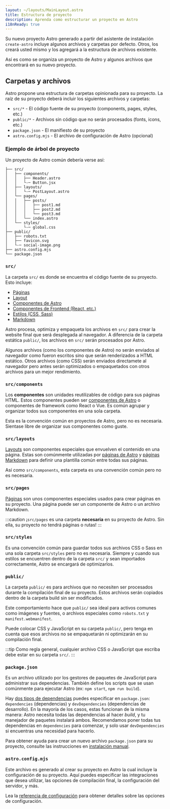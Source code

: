 ```yaml
---
layout: ~/layouts/MainLayout.astro
title: Estructura de proyecto
description: Aprenda como estructurar un proyecto en Astro
i18nReady: true
---
```


Su nuevo proyecto Astro generado a partir del asistente de instalación `create-astro` incluye algunos archivos y carpetas por defecto. Otros, los creará usted mismo y los agregará a la estructura de archivos existente.

Así es como se organiza un proyecto de Astro y algunos archivos que encontrará en su nuevo proyecto.
## Carpetas y archivos

Astro propone una estructura de carpetas opinionada para su proyecto. La raíz de su proyecto deberá incluir los siguientes archivos y carpetas:

- `src/*` - El código fuente de su proyecto (components, pages, styles, etc.)
- `public/*` - Archivos sin código que no serán procesados (fonts, icons, etc.)
- `package.json` - El manifiesto de su proyecto
- `astro.config.mjs` - El archivo de configuración de Astro (opcional)

### Ejemplo de árbol de proyecto

Un proyecto de Astro común debería verse así:

```
├── src/
│   ├── components/
│   │   ├── Header.astro
│   │   └-─ Button.jsx
│   ├── layouts/
│   │   └-─ PostLayout.astro
│   └── pages/
│   │   ├── posts/
│   │   │   ├── post1.md
│   │   │   ├── post2.md
│   │   │   └── post3.md
│   │   └── index.astro
│   └── styles/
│       └-─ global.css
├── public/
│   ├── robots.txt
│   ├── favicon.svg
│   └-─ social-image.png
├── astro.config.mjs
└── package.json

```

### `src/`

La carpeta `src/` es donde se encuentra el código fuente de su proyecto. Esto incluye:

- [Páginas](/es/core-concepts/astro-pages/)
- [Layout](/es/core-concepts/layouts/)
- [Componentes de Astro](/es/core-concepts/astro-components/)
- [Componentes de Frontend (React, etc.)](/es/core-concepts/framework-components/)
- [Estilos (CSS, Sass)](/es/guides/styling/)
- [Markdown](/es/guides/markdown-content/)

Astro procesa, optimiza y empaqueta los archivos en `src/` para crear la website final que será desplegada al navegador. A diferencia de la carpeta estática `public/`, los archivos en `src/` serán procesados por Astro.

Algunos archivos (como los componentes de Astro) no serán enviados al navegador como fueron escritos sino que serán renderizados a HTML estático. Otros archivos (como CSS) serán enviados directamete al navegador pero antes serán optimizados o empaquetados con otros archivos para un mejor rendimiento.

### `src/components`

Los **componentes** son unidades reutilizables de código para sus páginas HTML. Estos componentes pueden ser [componentes de Astro](/es/core-concepts/astro-components/) o componentes de framework como React o Vue. Es común agrupar y organizar todos sus componentes en una sola carpeta.

Esta es la convención común en proyectos de Astro, pero no es necesaria. Sientase libre de organizar sus componentes como guste.

### `src/layouts`

[Layouts](/es/core-concepts/layouts/) son componentes especiales que envuelven el contenido en una página. Estas son comúnmente utilizadas por [páginas de Astro](/es/core-concepts/astro-pages/) y [páginas Markdown](/es/guides/markdown-content/) para definir una plantilla común entre todas sus páginas.

Así como `src/components`, esta carpeta es una convención común pero no es necesaria.

### `src/pages`

[Páginas](/es/core-concepts/astro-pages/) son unos componentes especiales usados para crear páginas en su proyecto. Una página puede ser un componente de Astro o un archivo Markdown.

:::caution
¡`src/pages` es una carpeta **necesaria** en su proyecto de Astro. Sin ella, su proyecto no tendrá páginas o rutas!
:::

### `src/styles`

Es una convención común para guardar todos sus archivos CSS o Sass en una sola carpeta `src/styles` pero no es necesaria. Siempre y cuando sus estilos se encuentren dentro de la carpeta `src/` y sean importados correctamente, Astro se encargará de optimizarlos.

### `public/`

La carpeta `public/` es para archivos que no necesiten ser procesados durante la compilación final de su proyecto. Estos archivos serán copiados dentro de la carpeta build sin ser modificados.


Este comportamiento hace que `public/` sea ideal para activos comunes como imágenes y fuentes, o archivos especiales como `robots.txt` y `manifest.webmanifest`.

Puede colocar CSS y JavaScript en su carpeta `public/`, pero tenga en cuenta que esos archivos no se empaquetarán ni optimizarán en su compilación final.

:::tip
Como regla general, cualquier archivo CSS o JavaScript que escriba debe estar en su carpeta `src/`.
:::

### `package.json`

Es un archivo utilizado por los gestores de paquetes de JavaScript para administrar sus dependencias. También define los scripts que se usan comúnmente para ejecutar Astro (ex: `npm start`, `npm run build`).

Hay [dos tipos de dependencias](https://docs.npmjs.com/specifying-dependencies-and-devdependencies-in-a-package-json-file) puedes especificar en `package.json`: `dependencies` (dependencias) y `devDependencies` (dependencias de desarrollo). En la mayoría de los casos, estas funcionan de la misma manera: Astro necesita todas las dependencias al hacer *build*, y tu manejador de paquetes instalará ambos. Recomendamos poner todas tus dependencias en `dependencies` para comenzar, y solo usar `devDependencies` si encuentras una necesidad para hacerlo.

Para obtener ayuda para crear un nuevo archivo `package.json` para su proyecto, consulte las instrucciones en [instalación manual](/es/install/manual/).

### `astro.config.mjs`

Este archivo es generado al crear su proyecto en Astro la cual incluye la configuración de su proyecto. Aquí puedes especificar las integraciones que desea utilizar, las opciones de compilación final, la configuración del servidor, y más. 

Lea la [referencia de configuración](/es/reference/configuration-reference/#article) para obtener detalles sobre las opciones de configuración.
